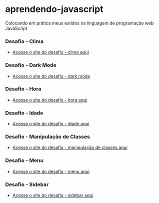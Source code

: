 # aprendendo-javascript
 Colocando em prática meus estidos na linguagem de programação web JavaScript

### Desafio - Clima
- <a href="https://deveverllon.github.io/aprendendo-javascript/desafios%20em%20JS/desafio%20-%20clima/" target="_blank">Acesse o site do desafio - clima aqui</a>

### Desafio - Dark Mode
- <a href="https://deveverllon.github.io/aprendendo-javascript/desafios%20em%20JS/desafio%20-%20dark/index1.html" target="_blank">Acesse o site do desafio - dark mode</a>

### Desafio - Hora
- <a href="https://deveverllon.github.io/aprendendo-javascript/desafios%20em%20JS/desafio%20-%20hora/" target="_blank">Acesse o site do desafio - hora aqui</a>

### Desafio - Idade
- <a href="https://deveverllon.github.io/aprendendo-javascript/desafios%20em%20JS/desafio%20-%20idade/" target="_blank">Acesse o site do desafio - idade aqui</a>

### Desafio - Manipulação de Classes
- <a href="https://deveverllon.github.io/aprendendo-javascript/desafios%20em%20JS/desafio%20-%20manipulacaoClasse/" target="_blank">Acesse o site do desafio - manipulação de classes aqui</a>

### Desafio - Menu
- <a href="https://deveverllon.github.io/aprendendo-javascript/desafios%20em%20JS/desafio%20-%20menu/" target="_blank">Acesse o site do desafio - menu aqui</a>

### Desafio - Sidebar
- <a href="https://deveverllon.github.io/aprendendo-javascript/desafios%20em%20JS/desafio%20-%20sidebar/" target="_blank">Acesse o site do desafio - sidebar aqui</a>
